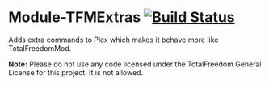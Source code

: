 # Module-TFMExtras [![Build Status](https://ci.plex.us.org/job/Module-TFMExtras/badge/icon)](https://ci.plex.us.org/job/Module-TFMExtras/)
Adds extra commands to Plex which makes it behave more like TotalFreedomMod.

**Note:** Please do not use any code licensed under the TotalFreedom General License for this project. It is not allowed.
